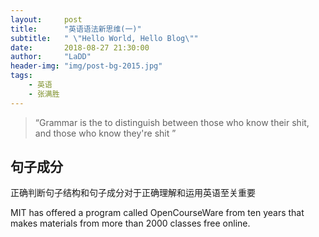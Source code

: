 ```yaml
---
layout:     post
title:      "英语语法新思维(一)"
subtitle:   " \"Hello World, Hello Blog\""
date:       2018-08-27 21:30:00
author:     "LaDD"
header-img: "img/post-bg-2015.jpg"
tags:
    - 英语
    - 张满胜
---
```


> “Grammar is the to distinguish between those who know their shit, and those who know they're shit ”

## 句子成分
 正确判断句子结构和句子成分对于正确理解和运用英语至关重要

 MIT has offered a program called OpenCourseWare from ten years that makes materials from more than 2000 classes free online.

 

